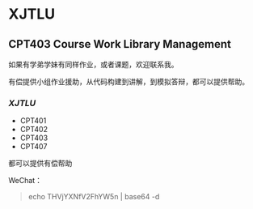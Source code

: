 # XJTLU
## CPT403 Course Work Library Management

如果有学弟学妹有同样作业，或者课题，欢迎联系我。

有偿提供小组作业援助，从代码构建到讲解，到模拟答辩，都可以提供帮助。

### *XJTLU*
 - CPT401
 - CPT402
 - CPT403
 - CPT407


都可以提供有偿帮助


 WeChat：
 > echo THVjYXNfV2FhYW5n | base64 -d